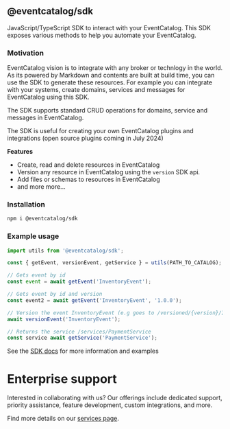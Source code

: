 ## @eventcatalog/sdk

JavaScript/TypeScript SDK to interact with your EventCatalog. This SDK exposes various methods to help you automate your EventCatalog.

### Motivation

EventCatalog vision is to integrate with any broker or technlogy in the world. As its powered by Markdown and contents are built at build time, you can use the SDK
to generate these resources. For example you can integrate with your systems, create domains, services and messages for EventCatalog using this SDK.

The SDK supports standard CRUD operations for domains, service and messages in EventCatalog.

The SDK is useful for creating your own EventCatalog plugins and integrations (open source plugins coming in July 2024)

**Features**

- Create, read and delete resources in EventCatalog
- Version any resource in EventCatalog using the `version` SDK api.
- Add files or schemas to resources in EventCatalog
- and more more...

### Installation

```sh
npm i @eventcatalog/sdk
```

### Example usage

```typescript
import utils from '@eventcatalog/sdk';

const { getEvent, versionEvent, getService } = utils(PATH_TO_CATALOG);

// Gets event by id
const event = await getEvent('InventoryEvent');

// Gets event by id and version
const event2 = await getEvent('InventoryEvent', '1.0.0');

// Version the event InventoryEvent (e.g goes to /versioned/{version}/InventoryEvent)
await versionEvent('InventoryEvent');

// Returns the service /services/PaymentService
const service await getService('PaymentService');
```

See the [SDK docs](https://www.eventcatalog.dev/docs/sdk) for more information and examples

# Enterprise support

Interested in collaborating with us? Our offerings include dedicated support, priority assistance, feature development, custom integrations, and more.

Find more details on our [services page](https://eventcatalog.dev/services).
